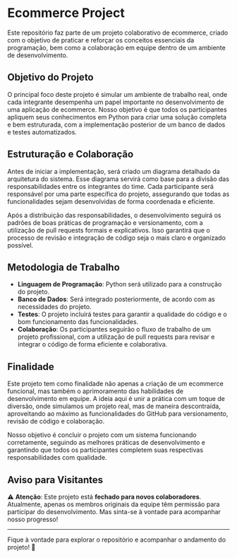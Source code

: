 # Ecommerce Project

Este repositório faz parte de um projeto colaborativo de ecommerce, criado com o objetivo de praticar e reforçar os conceitos essenciais da programação, bem como a colaboração em equipe dentro de um ambiente de desenvolvimento.

## Objetivo do Projeto

O principal foco deste projeto é simular um ambiente de trabalho real, onde cada integrante desempenha um papel importante no desenvolvimento de uma aplicação de ecommerce. Nosso objetivo é que todos os participantes apliquem seus conhecimentos em Python para criar uma solução completa e bem estruturada, com a implementação posterior de um banco de dados e testes automatizados.

## Estruturação e Colaboração

Antes de iniciar a implementação, será criado um diagrama detalhado da arquitetura do sistema. Esse diagrama servirá como base para a divisão das responsabilidades entre os integrantes do time. Cada participante será responsável por uma parte específica do projeto, assegurando que todas as funcionalidades sejam desenvolvidas de forma coordenada e eficiente.

Após a distribuição das responsabilidades, o desenvolvimento seguirá os padrões de boas práticas de programação e versionamento, com a utilização de pull requests formais e explicativos. Isso garantirá que o processo de revisão e integração de código seja o mais claro e organizado possível.

## Metodologia de Trabalho

- **Linguagem de Programação**: Python será utilizado para a construção do projeto.
- **Banco de Dados**: Será integrado posteriormente, de acordo com as necessidades do projeto.
- **Testes**: O projeto incluirá testes para garantir a qualidade do código e o bom funcionamento das funcionalidades.
- **Colaboração**: Os participantes seguirão o fluxo de trabalho de um projeto profissional, com a utilização de pull requests para revisar e integrar o código de forma eficiente e colaborativa.

## Finalidade

Este projeto tem como finalidade não apenas a criação de um ecommerce funcional, mas também o aprimoramento das habilidades de desenvolvimento em equipe. A ideia aqui é unir a prática com um toque de diversão, onde simulamos um projeto real, mas de maneira descontraída, aproveitando ao máximo as funcionalidades do GitHub para versionamento, revisão de código e colaboração.

Nosso objetivo é concluir o projeto com um sistema funcionando corretamente, seguindo as melhores práticas de desenvolvimento e garantindo que todos os participantes completem suas respectivas responsabilidades com qualidade.

## Aviso para Visitantes

⚠️ **Atenção**: Este projeto está **fechado para novos colaboradores**. Atualmente, apenas os membros originais da equipe têm permissão para participar do desenvolvimento. Mas sinta-se à vontade para acompanhar nosso progresso!

---

Fique à vontade para explorar o repositório e acompanhar o andamento do projeto! 🚀
